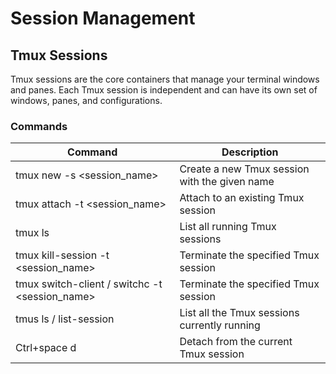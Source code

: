 # Session Management

## Tmux Sessions

Tmux sessions are the core containers that manage your terminal windows and panes. Each Tmux session is independent and can have its own set of windows, panes, and configurations.

### Commands

| Command                             | Description                                   |
| ----------------------------------- | --------------------------------------------- |
| tmux new -s <session_name>          | Create a new Tmux session with the given name |
| tmux attach -t <session_name>       | Attach to an existing Tmux session            |
| tmux ls                             | List all running Tmux sessions                |
| tmux kill-session -t <session_name> | Terminate the specified Tmux session          |
| tmux switch-client / switchc -t <session_name> | Terminate the specified Tmux session          |
| tmus ls / list-session                            | List all the Tmux sessions currently running  |
| Ctrl+space d                            | Detach from the current Tmux session          |

